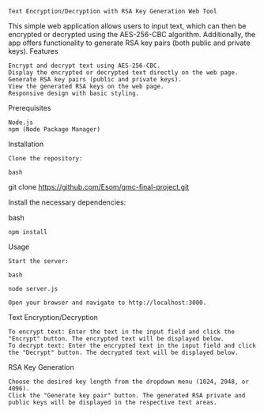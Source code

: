     Text Encryption/Decryption with RSA Key Generation Web Tool



This simple web application allows users to input text, which can then be encrypted or decrypted using the AES-256-CBC algorithm. Additionally, the app offers functionality to generate RSA key pairs (both public and private keys).
Features

    Encrypt and decrypt text using AES-256-CBC.
    Display the encrypted or decrypted text directly on the web page.
    Generate RSA key pairs (public and private keys).
    View the generated RSA keys on the web page.
    Responsive design with basic styling.

Prerequisites

    Node.js
    npm (Node Package Manager)

Installation

    Clone the repository:

    bash

git clone https://github.com/Esom/gmc-final-project.git

Install the necessary dependencies:

bash

    npm install

Usage

    Start the server:

    bash

    node server.js

    Open your browser and navigate to http://localhost:3000.

Text Encryption/Decryption

    To encrypt text: Enter the text in the input field and click the "Encrypt" button. The encrypted text will be displayed below.
    To decrypt text: Enter the encrypted text in the input field and click the "Decrypt" button. The decrypted text will be displayed below.

RSA Key Generation

    Choose the desired key length from the dropdown menu (1024, 2048, or 4096).
    Click the "Generate key pair" button. The generated RSA private and public keys will be displayed in the respective text areas.


